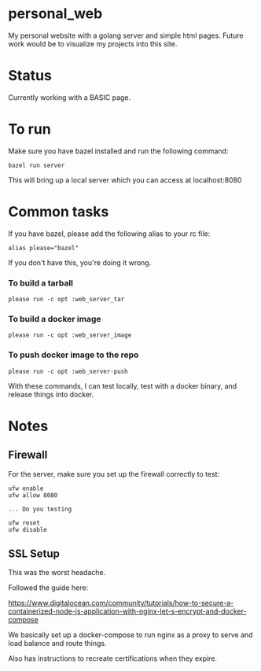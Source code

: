 # personal_web
My personal website with a golang server and simple html pages. Future work would be to visualize my projects into this site.

# Status
Currently working with a BASIC page.

# To run
Make sure you have bazel installed and run the following command:

```
bazel run server
```

This will bring up a local server which you can access at localhost:8080

# Common tasks

If you have bazel, please add the following alias to your rc file:

```
alias please="bazel"
```

If you don't have this, you're doing it wrong.

### To build a tarball
`please run -c opt :web_server_tar`

### To build a docker image
`please run -c opt :web_server_image`

### To push docker image to the repo
`please run -c opt :web_server-push`

With these commands, I can test locally, test with a docker binary, and release things into docker.

# Notes
## Firewall
For the server, make sure you set up the firewall correctly to test:

```
ufw enable
ufw allow 8080

... Do you testing

ufw reset
ufw disable
```

## SSL Setup
This was the worst headache.

Followed the guide here:

https://www.digitalocean.com/community/tutorials/how-to-secure-a-containerized-node-js-application-with-nginx-let-s-encrypt-and-docker-compose

We basically set up a docker-compose to run nginx as a proxy to serve and load balance and route things.

Also has instructions to recreate certifications when they expire.

